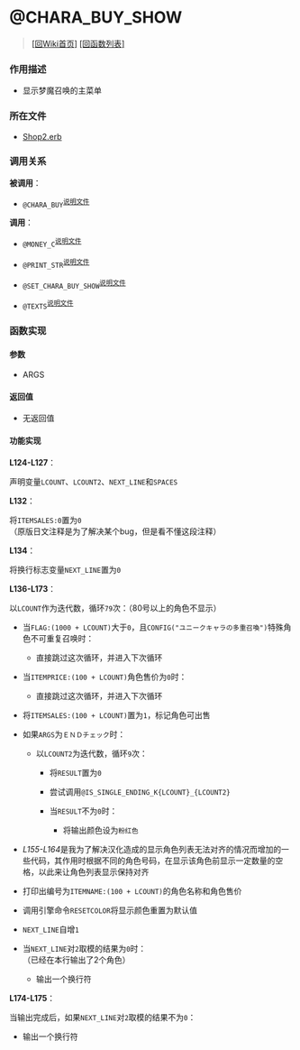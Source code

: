 ﻿# @CHARA_BUY_SHOW

> [\[回Wiki首页\]](/Wiki) [\[回函数列表\]](/Wiki/erasqn_wiki/function/README.md)

### 作用描述

+ 显示梦魔召唤的主菜单

### 所在文件

+ [Shop2.erb](/ERB/SHOP/Shop2.erb#L96-L116)

### 调用关系

**被调用**：

+ `@CHARA_BUY`<sup>[说明文件](/Wiki/erasqn_wiki/function/c/chara_buy.md)</sup>

**调用**：

+ `@MONEY_C`<sup>[说明文件](/Wiki/erasqn_wiki/function/func_template.md)</sup>

+ `@PRINT_STR`<sup>[说明文件](/Wiki/erasqn_wiki/function/func_template.md)</sup>

+ `@SET_CHARA_BUY_SHOW`<sup>[说明文件](/Wiki/erasqn_wiki/function/func_template.md)</sup>

+ `@TEXTS`<sup>[说明文件](/Wiki/erasqn_wiki/function/func_template.md)</sup>

### 函数实现

#### 参数

+ ARGS

#### 返回值

+ 无返回值

#### 功能实现

**L124-L127**：

声明变量`LCOUNT`、`LCOUNT2`、`NEXT_LINE`和`SPACES`

**L132**：

将`ITEMSALES:0`置为`0`
（原版日文注释是为了解决某个bug，但是看不懂这段注释）

**L134**：

将换行标志变量`NEXT_LINE`置为`0`

**L136-L173**：

以`LCOUNT`作为迭代数，循环`79`次：（80号以上的角色不显示）

  + 当`FLAG:(1000 + LCOUNT)`大于`0`，且`CONFIG("ユニークキャラの多重召喚")`特殊角色不可重复召唤时：

    + 直接跳过这次循环，并进入下次循环

  + 当`ITEMPRICE:(100 + LCOUNT)`角色售价为`0`时：

    + 直接跳过这次循环，并进入下次循环

  + 将`ITEMSALES:(100 + LCOUNT)`置为`1`，标记角色可出售

  + 如果`ARGS`为`ＥＮＤチェック`时：

    + 以`LCOUNT2`为迭代数，循环`9`次：

      + 将`RESULT`置为`0`

      + 尝试调用`@IS_SINGLE_ENDING_K{LCOUNT}_{LCOUNT2}`

      + 当`RESULT`不为`0`时：

        + 将输出颜色设为`粉红色`

  + *L155-L164*是我为了解决汉化造成的显示角色列表无法对齐的情况而增加的一些代码，其作用时根据不同的角色号码，在显示该角色前显示一定数量的空格，以此来让角色列表显示保持对齐

  + 打印出编号为`ITEMNAME:(100 + LCOUNT)`的角色名称和角色售价

  + 调用引擎命令`RESETCOLOR`将显示颜色重置为默认值

  + `NEXT_LINE`自增`1`

  + 当`NEXT_LINE`对`2`取模的结果为`0`时：<br/>（已经在本行输出了2个角色）

    + 输出一个换行符

**L174-L175**：

当输出完成后，如果`NEXT_LINE`对`2`取模的结果不为`0`：

  + 输出一个换行符
